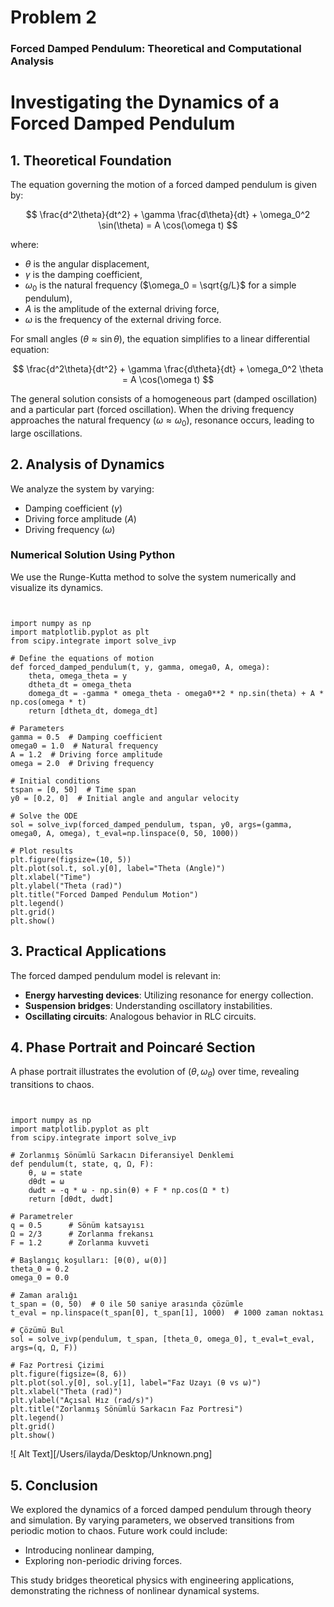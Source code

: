 # Problem 2
### Forced Damped Pendulum: Theoretical and Computational Analysis


# Investigating the Dynamics of a Forced Damped Pendulum

## 1. Theoretical Foundation

The equation governing the motion of a forced damped pendulum is given by:

$$ \frac{d^2\theta}{dt^2} + \gamma \frac{d\theta}{dt} + \omega_0^2 \sin(\theta) = A \cos(\omega t) $$

where:
- $\theta$ is the angular displacement,
- $\gamma$ is the damping coefficient,
- $\omega_0$ is the natural frequency ($\omega_0 = \sqrt{g/L}$ for a simple pendulum),
- $A$ is the amplitude of the external driving force,
- $\omega$ is the frequency of the external driving force.

For small angles ($\theta \approx \sin \theta$), the equation simplifies to a linear differential equation:

$$ \frac{d^2\theta}{dt^2} + \gamma \frac{d\theta}{dt} + \omega_0^2 \theta = A \cos(\omega t) $$

The general solution consists of a homogeneous part (damped oscillation) and a particular part (forced oscillation). When the driving frequency approaches the natural frequency ($\omega \approx \omega_0$), resonance occurs, leading to large oscillations.

## 2. Analysis of Dynamics

We analyze the system by varying:
- Damping coefficient ($\gamma$)
- Driving force amplitude ($A$)
- Driving frequency ($\omega$)

### Numerical Solution Using Python
We use the Runge-Kutta method to solve the system numerically and visualize its dynamics.
```


import numpy as np
import matplotlib.pyplot as plt
from scipy.integrate import solve_ivp

# Define the equations of motion
def forced_damped_pendulum(t, y, gamma, omega0, A, omega):
    theta, omega_theta = y
    dtheta_dt = omega_theta
    domega_dt = -gamma * omega_theta - omega0**2 * np.sin(theta) + A * np.cos(omega * t)
    return [dtheta_dt, domega_dt]

# Parameters
gamma = 0.5  # Damping coefficient
omega0 = 1.0  # Natural frequency
A = 1.2  # Driving force amplitude
omega = 2.0  # Driving frequency

# Initial conditions
tspan = [0, 50]  # Time span
y0 = [0.2, 0]  # Initial angle and angular velocity

# Solve the ODE
sol = solve_ivp(forced_damped_pendulum, tspan, y0, args=(gamma, omega0, A, omega), t_eval=np.linspace(0, 50, 1000))

# Plot results
plt.figure(figsize=(10, 5))
plt.plot(sol.t, sol.y[0], label="Theta (Angle)")
plt.xlabel("Time")
plt.ylabel("Theta (rad)")
plt.title("Forced Damped Pendulum Motion")
plt.legend()
plt.grid()
plt.show()
```


## 3. Practical Applications
The forced damped pendulum model is relevant in:
- **Energy harvesting devices**: Utilizing resonance for energy collection.
- **Suspension bridges**: Understanding oscillatory instabilities.
- **Oscillating circuits**: Analogous behavior in RLC circuits.

## 4. Phase Portrait and Poincaré Section
A phase portrait illustrates the evolution of $(\theta, \omega_\theta)$ over time, revealing transitions to chaos.
```


import numpy as np
import matplotlib.pyplot as plt
from scipy.integrate import solve_ivp

# Zorlanmış Sönümlü Sarkacın Diferansiyel Denklemi
def pendulum(t, state, q, Ω, F):
    θ, ω = state
    dθdt = ω
    dωdt = -q * ω - np.sin(θ) + F * np.cos(Ω * t)
    return [dθdt, dωdt]

# Parametreler
q = 0.5      # Sönüm katsayısı
Ω = 2/3      # Zorlanma frekansı
F = 1.2      # Zorlanma kuvveti

# Başlangıç koşulları: [θ(0), ω(0)]
theta_0 = 0.2
omega_0 = 0.0

# Zaman aralığı
t_span = (0, 50)  # 0 ile 50 saniye arasında çözümle
t_eval = np.linspace(t_span[0], t_span[1], 1000)  # 1000 zaman noktası

# Çözümü Bul
sol = solve_ivp(pendulum, t_span, [theta_0, omega_0], t_eval=t_eval, args=(q, Ω, F))

# Faz Portresi Çizimi
plt.figure(figsize=(8, 6))
plt.plot(sol.y[0], sol.y[1], label="Faz Uzayı (θ vs ω)")
plt.xlabel("Theta (rad)")
plt.ylabel("Açısal Hız (rad/s)")
plt.title("Zorlanmış Sönümlü Sarkacın Faz Portresi")
plt.legend()
plt.grid()
plt.show()

```
![ Alt Text][/Users/ilayda/Desktop/Unknown.png]
## 5. Conclusion
We explored the dynamics of a forced damped pendulum through theory and simulation. By varying parameters, we observed transitions from periodic motion to chaos. Future work could include:
- Introducing nonlinear damping,
- Exploring non-periodic driving forces.

This study bridges theoretical physics with engineering applications, demonstrating the richness of nonlinear dynamical systems.
#

[def]: URL
